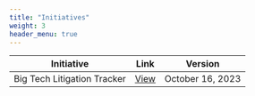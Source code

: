 ```yaml
---
title: "Initiatives"
weight: 3
header_menu: true
---
```


| Initiative   |   Link   |  Version |
|----------|------|------|
|  Big Tech Litigation Tracker | [View](documents/big_tech_litigation_tracker_2023_10_16.pdf)  | October 16, 2023 |

